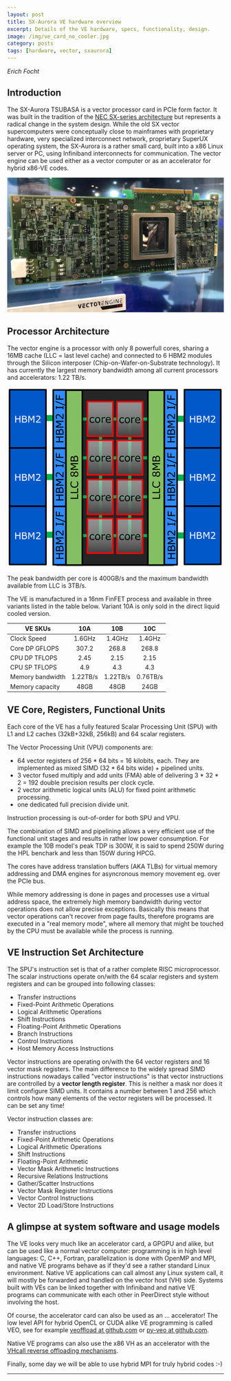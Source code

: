 ```yaml
---
layout: post
title: SX-Aurora VE hardware overview
excerpt: Details of the VE hardware, specs, functionality, design.
image: /img/ve_card_no_cooler.jpg
category: posts
tags: [hardware, vector, sxaurora]
---
```


*Erich Focht*

## Introduction

The SX-Aurora TSUBASA is a vector processor card in PCIe form
factor. It was built in the tradition of the [NEC SX-series
architecture](https://en.wikipedia.org/wiki/NEC_SX_architecture) but
represents a radical change in the system design. While the old SX
vector supercomputers were conceptually close to mainframes with
proprietary hardware, very specialized interconnect network,
proprietary SuperUX operating system, the SX-Aurora is a rather small
card, built into a x86 Linux server or PC, using Infiniband
interconnects for communication. The vector engine can be used either
as a vector computer or as an accelerator for hybrid x86-VE codes.

![VE 1.0 card](/img/ve_card_no_cooler.jpg)



## Processor Architecture

The vector engine is a processor with only 8 powerfull cores, sharing
a 16MB cache (LLC = last level cache) and connected to 6 HBM2 modules
through the Silicon interposer (Chip-on-Wafer-on-Substrate
technology). It has currently the largest memory bandwidth among all
current processors and accelerators: 1.22 TB/s.

![VE CPU layout](/img/ve_overview.jpg)

The peak bandwidth per core is 400GB/s and the maximum bandwidth
available from LLC is 3TB/s.

The VE is manufactured in a 16nm FinFET process and available in three variants listed in the table below. Variant 10A is only sold in the direct liquid cooled version.


|VE SKUs          |10A      |10B      |10C      |
|-----------------|:-------:|:-------:|:-------:|
|Clock Speed      | 1.6GHz  | 1.4GHz  |  1.4GHz |
|Core DP GFLOPS   | 307.2   | 268.8   | 268.8   |
|CPU DP TFLOPS    |  2.45   | 2.15    | 2.15    |
|CPU SP TFLOPS    |  4.9    | 4.3     | 4.3     |
|Memory bandwidth |1.22TB/s |1.22TB/s | 0.76TB/s|
|Memory capacity  | 48GB    | 48GB    | 24GB    |


## VE Core, Registers, Functional Units

Each core of the VE has a fully featured Scalar Processing Unit (SPU)
with L1 and L2 caches (32kB+32kB, 256kB) and 64 scalar registers. 

The Vector Processing Unit (VPU) components are:

* 64 vector registers of 256 * 64 bits = 16 kilobits, each. They are implemented as mixed SIMD (32 * 64 bits wide) + pipelined units.
* 3 vector fused multiply and add units (FMA) able of delivering 3 * 32 * 2 = 192 double precision results per clock cycle.
* 2 vector arithmetic logical units (ALU) for fixed point arithmetic processing.
* one dedicated full precision divide unit.

Instruction processing is out-of-order for both SPU and VPU.

The combination of SIMD and pipelining allows a very efficient use of
the functional unit stages and results in rather low power
consumption. For example the 10B model's peak TDP is 300W, it is said
to spend 250W during the HPL benchark and less than 150W during HPCG.

The cores have address translation buffers (AKA TLBs) for virtual
memory addressing and DMA engines for asyncronous memory movement
eg. over the PCIe bus.

While memory addressing is done in pages and processes use a virtual
address space, the extremely high memory bandwidth during vector
operations does not allow precise exceptions. Basically this means
that vector operations can't recover from page faults, therefore
programs are executed in a "real memory mode", where all memory that
might be touched by the CPU must be available while the process
is running.


## VE Instruction Set Architecture

The SPU's instruction set is that of a rather complete RISC
microprocessor. The scalar instructions operate on/with the 64 scalar
registers and system registers and can be grouped into following
classes:

* Transfer instructions
* Fixed-Point Arithmetic Operations
* Logical Arithmetic Operations
* Shift Instructions
* Floating-Point Arithmetic Operations
* Branch Instructions
* Control Instructions
* Host Memory Access Instructions

Vector instructions are operating on/with the 64 vector registers and
16 vector mask registers. The main difference to the widely spread
SIMD instructions nowadays called "vector instructions" is that vector
instructions are controlled by a **vector length register**. This is
neither a mask nor does it limit configure SIMD units. It contains a
number between 1 and 256 which controls how many elements of the
vector registers will be processed. It can be set any time!

Vector instruction classes are:

* Transfer instructions
* Fixed-Point Arithmetic Operations
* Logical Arithmetic Operations
* Shift Instructions
* Floating-Point Arithmetic
* Vector Mask Arithmetic Instructions
* Recursive Relations Instructions
* Gather/Scatter Instructions
* Vector Mask Register Instructions
* Vector Control Instructions
* Vector 2D Load/Store Instructions



## A glimpse at system software and usage models

The VE looks very much like an accelerator card, a GPGPU and alike,
but can be used like a normal vector computer: programming is in high
level languages: C, C++, Fortran, parallelization is done with OpenMP
and MPI, and native VE programs behave as if they'd see a rather
standard Linux environment. Native VE applications can call almost any
Linux system call, it will mostly be forwarded and handled on the
vector host (VH) side. Systems built with VEs can be linked together
with Infiniband and native VE programs can communicate with each other
in PeerDirect style without involving the host.

Of course, the accelerator card can also be used as an
... accelerator! The low level API for hybrid OpenCL or CUDA alike VE
programming is called VEO, see for example [veoffload at
github.com](https://github.com/SX-Aurora/veoffload) or [py-veo at
github.com](https://github.com/SX-Aurora/py-veo).

Native VE programs can also use the x86 VH as an accelerator with the
[VHcall reverse offloading
mechanisms](https://sx-aurora.github.io/posts/VH-call-offloading).

Finally, some day we will be able to use hybrid MPI for truly hybrid codes :-)


---

[Wikipedia]: https://en.wikipedia.org/wiki/SX-Aurora_TSUBASA
